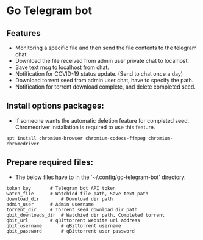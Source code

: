 # Go Telegram bot

## Features
- Monitoring a specific file and then send the file contents to the telegram chat.
- Download the file received from admin user private chat to localhost.
- Save text msg to localhost from chat.
- Notification for COVID-19 status update. (Send to chat once a day)
- Download torrent seed from admin user chat, have to specify the path.
- Notification for torrent download complete, and delete completed seed.

## Install options packages:
- If someone wants the automatic deletion feature for completed seed.
  Chromedriver installation is required to use this feature.
```
apt install chromium-browser chromium-codecs-ffmpeg chromium-chromedriver
```

## Prepare required files:
- The below files have to in the '~/.config/go-telegram-bot' directory.
```
token_key		# Telegram bot API token
watch_file		# Watchied file path, Save text path
download_dir		# Download dir path
admin_user		# Admin username
torrent_dir		# Torrent seed download dir path
qbit_downloads_dir	# Watchied dir path, Completed torrent
qbit_url		# qBittorrent website url address
qbit_username		# qBittorrent username
qbit_password		# qBittorrent user password
```
